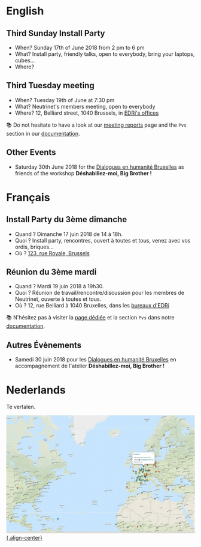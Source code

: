<!-- TITLE: Agenda -->
<!-- SUBTITLE: Meetings, Réunions, Samenkomst, Install Parties, enz. -->

# English

## Third Sunday Install Party

- When? Sunday 17th of June 2018 from 2 pm to 6 pm
- What? Install party, friendly talks, open to everybody, bring your laptops, cubes...
- Where?

## Third Tuesday meeting

- When? Tuesday 19th of June at 7:30 pm
- What? Neutrinet's members meeting, open to everybody
- Where? 12, Belliard street, 1040 Brussels, in [EDRi's offices](https://osm.org/go/0EoS3yxK5?node=3396312894)

:books: Do not hesitate to have a look at our [meeting reports](pvs) page and the `Pvs` section in our [documentation](all).

## Other Events

- Saturday 30th June 2018 for the [Dialogues en humanité Bruxelles](http://dialoguesenhumanite.be) as friends of the workshop **Déshabillez-moi, Big Brother !**
# Français
## Install Party du 3ème dimanche

- Quand ? Dimanche 17 juin 2018 de 14 à 18h.
- Quoi ? Install party, rencontres, ouvert à toutes et tous, venez avec vos ordis, briques...
- Où ? [123, rue Royale, Brussels](http://osm.org/go/0EoTjMnkL?m=&node=2345001227)


## Réunion du 3ème mardi

- Quand ? Mardi 19 juin 2018 à 19h30.
- Quoi ? Réunion de travail/rencontre/discussion pour les membres de Neutrinet, ouverte à toutes et tous.
- Où ? 12, rue Belliard à 1040 Bruxelles, dans les [bureaux d'EDRi](https://osm.org/go/0EoS3yxK5?node=3396312894)

:books: N'hésitez pas à visiter la [page dédiée](pvs) et la section `Pvs` dans notre [documentation](all).

## Autres Évènements

- Samedi 30 juin 2018 pour les [Dialogues en humanité Bruxelles](http://dialoguesenhumanite.be) en accompagnement de l'atelier **Déshabillez-moi, Big Brother !**



# Nederlands
Te vertalen.

[![Diyisp](/uploads/diyisp.jpg "Diyisp"){.align-center}](https://db.ffdn.org/)
